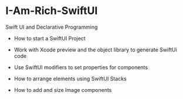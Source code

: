 # I-Am-Rich-SwiftUI

Swift UI and Declarative Programming

* How to start a SwiftUI Project

* Work with Xcode preview and the object library to generate SwiftUi code

* Use SwiftUI modifiers to set properties for components

* How to arrange elements using SwiftUI Stacks

* How to add and size Image components 
